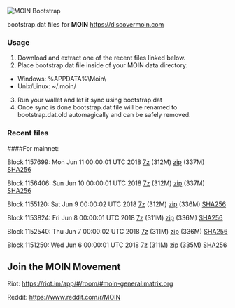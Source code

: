 ![MOIN Bootstrap](https://i.imgur.com/KjM1jMp.jpg)

bootstrap.dat files for **MOIN** https://discovermoin.com

### Usage

1. Download and extract one of the recent files linked below.
2. Place bootstrap.dat file inside of your MOIN data directory:
 - Windows: %APPDATA%\Moin\
 - Unix/Linux: ~/.moin/
3. Run your wallet and let it sync using bootstrap.dat
4. Once sync is done bootstrap.dat file will be renamed to bootstrap.dat.old automagically and can be safely removed.


### Recent files

####For mainnet:

Block 1157699: Mon Jun 11 00:00:01 UTC 2018 [7z](https://transfer.sh/11QzYk/bootstrap.dat.20180611.7z) (312M) [zip](https://transfer.sh/5qJP6/bootstrap.dat.20180611.zip) (337M) [SHA256](https://transfer.sh/uBYLO/sha256.txt)

Block 1156406: Sun Jun 10 00:00:01 UTC 2018 [7z](https://transfer.sh/11ebO1/bootstrap.dat.20180610.7z) (312M) [zip](https://transfer.sh/jUeLh/bootstrap.dat.20180610.zip) (337M) [SHA256](https://transfer.sh/10usN4/sha256.txt)

Block 1155120: Sat Jun  9 00:00:02 UTC 2018 [7z](https://transfer.sh/4uDFJ/bootstrap.dat.20180609.7z) (312M) [zip](https://transfer.sh/SZGLo/bootstrap.dat.20180609.zip) (336M) [SHA256](https://transfer.sh/HJEtD/sha256.txt)

Block 1153824: Fri Jun  8 00:00:01 UTC 2018 [7z](https://transfer.sh/nmG5T/bootstrap.dat.20180608.7z) (311M) [zip](https://transfer.sh/13GSv/bootstrap.dat.20180608.zip) (336M) [SHA256](https://transfer.sh/Hb87Y/sha256.txt)

Block 1152540: Thu Jun  7 00:00:02 UTC 2018 [7z](https://transfer.sh/NEHAK/bootstrap.dat.20180607.7z) (311M) [zip](https://transfer.sh/kKMwG/bootstrap.dat.20180607.zip) (336M) [SHA256](https://transfer.sh/XQccv/sha256.txt)

Block 1151250: Wed Jun  6 00:00:01 UTC 2018 [7z](https://transfer.sh/11k1um/bootstrap.dat.20180606.7z) (311M) [zip](https://transfer.sh/11i30P/bootstrap.dat.20180606.zip) (335M) [SHA256](https://transfer.sh/ujPRj/sha256.txt)

## Join the MOIN Movement

Riot: https://riot.im/app/#/room/#moin-general:matrix.org

Reddit: https://www.reddit.com/r/MOIN
